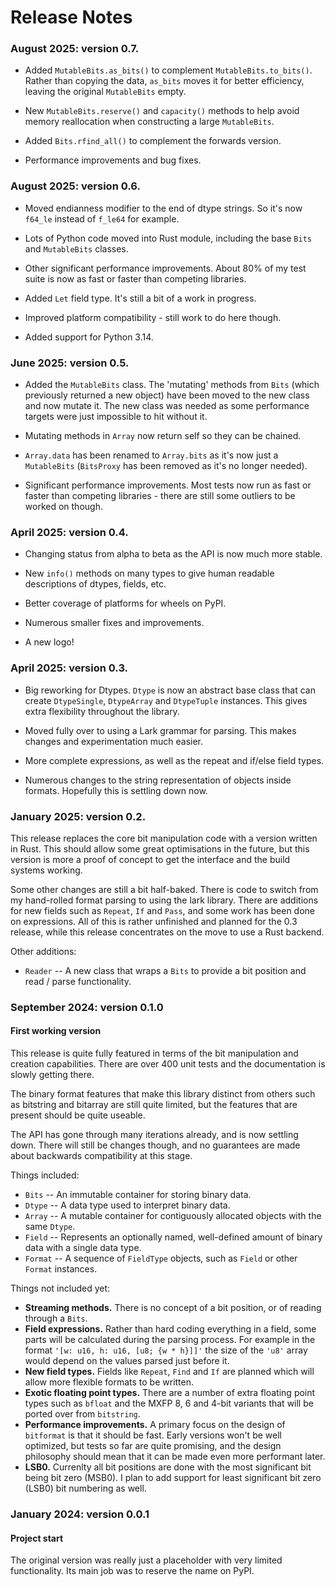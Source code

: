 # Release Notes

### August 2025: version 0.7.

* Added `MutableBits.as_bits()` to complement `MutableBits.to_bits()`. Rather than copying the data, `as_bits` moves it for better efficiency, leaving the original `MutableBits` empty.

* New `MutableBits.reserve()` and `capacity()` methods to help avoid memory reallocation when constructing a large `MutableBits`.

* Added `Bits.rfind_all()` to complement the forwards version.

* Performance improvements and bug fixes.

### August 2025: version 0.6.

* Moved endianness modifier to the end of dtype strings. So it's now `f64_le` instead of `f_le64` for example.

* Lots of Python code moved into Rust module, including the base `Bits` and `MutableBits` classes.

* Other significant performance improvements. About 80% of my test suite is now as fast or faster than competing libraries.

* Added `Let` field type. It's still a bit of a work in progress.

* Improved platform compatibility - still work to do here though.

* Added support for Python 3.14.

### June 2025: version 0.5.

* Added the `MutableBits` class. The 'mutating' methods from `Bits` (which previously returned a new object) have been moved to the new class and now mutate it. The new class was needed as some performance targets were just impossible to hit without it.

* Mutating methods in `Array` now return self so they can be chained.

* `Array.data` has been renamed to `Array.bits` as it's now just a `MutableBits` (`BitsProxy` has been removed as it's no longer needed).

* Significant performance improvements. Most tests now run as fast or faster than competing libraries - there are still some outliers to be worked on though.

### April 2025: version 0.4.

* Changing status from alpha to beta as the API is now much more stable.

* New `info()` methods on many types to give human readable descriptions of dtypes, fields, etc.

* Better coverage of platforms for wheels on PyPI.

* Numerous smaller fixes and improvements.

* A new logo!

### April 2025: version 0.3.

* Big reworking for Dtypes. `Dtype` is now an abstract base class that can create `DtypeSingle`, `DtypeArray` and `DtypeTuple` instances.
This gives extra flexibility throughout the library.

* Moved fully over to using a Lark grammar for parsing. This makes changes and experimentation much easier.

* More complete expressions, as well as the repeat and if/else field types.

* Numerous changes to the string representation of objects inside formats. Hopefully this is settling down now.


### January 2025: version 0.2.

This release replaces the core bit manipulation code with a version written in Rust. This should allow some great optimisations in the future, but this version is more a proof of concept to get the interface and the build systems working.

Some other changes are still a bit half-baked. There is code to switch from my hand-rolled format parsing to using the lark library. There are additions for new fields such as `Repeat`, `If` and `Pass`, and some work has been done on expressions. All of this is rather unfinished and planned for the 0.3 release, while this release concentrates on the move to use a Rust backend.

Other additions:

* `Reader` -- A new class that wraps a `Bits` to provide a bit position and read / parse functionality.

### September 2024: version 0.1.0

#### First working version

This release is quite fully featured in terms of the bit manipulation and creation capabilities.
There are over 400 unit tests and the documentation is slowly getting there.

The binary format features that make this library distinct from others such as bitstring and bitarray are still quite limited, but the features that are present should be quite useable.

The API has gone through many iterations already, and is now settling down. There will still be changes though, and no guarantees are made about backwards compatibility at this stage.

Things included:

* `Bits` -- An immutable container for storing binary data.
* `Dtype` -- A data type used to interpret binary data.
* `Array` -- A mutable container for contiguously allocated objects with the same `Dtype`.
* `Field` -- Represents an optionally named, well-defined amount of binary data with a single data type.
* `Format` -- A sequence of `FieldType` objects, such as `Field` or other `Format` instances.

Things not included yet:

* **Streaming methods.** There is no concept of a bit position, or of reading through a `Bits`.
* **Field expressions.** Rather than hard coding everything in a field, some parts will be calculated during the parsing process. For example in the format `'[w: u16, h: u16, [u8; {w * h}]]'` the size of the `'u8'` array would depend on the values parsed just before it.
* **New field types.** Fields like `Repeat`, `Find` and `If` are planned which will allow more flexible formats to be written.
* **Exotic floating point types.** There are a number of extra floating point types such as `bfloat` and the MXFP 8, 6 and 4-bit variants that will be ported over from `bitstring`.
* **Performance improvements.** A primary focus on the design of `bitformat` is that it should be fast. Early versions won't be well optimized, but tests so far are quite promising, and the design philosophy should mean that it can be made even more performant later.
* **LSB0.** Currenlty all bit positions are done with the most significant bit being bit zero (MSB0). I plan to add support for least significant bit zero (LSB0) bit numbering as well.

### January 2024: version 0.0.1

#### Project start

The original version was really just a placeholder with very limited functionality. Its main job was to reserve the name on PyPI.

